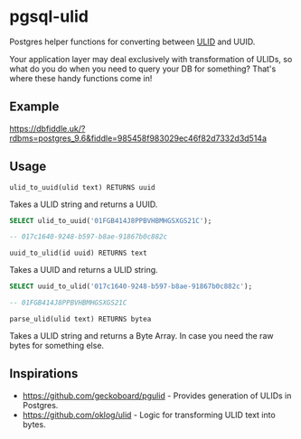 # pgsql-ulid
Postgres helper functions for converting between [ULID](https://github.com/ulid/spec) and UUID.

Your application layer may deal exclusively with transformation of ULIDs, so what do you do when you need to query your DB for something? That's where these handy functions come in!

## Example
https://dbfiddle.uk/?rdbms=postgres_9.6&fiddle=985458f983029ec46f82d7332d3d514a
## Usage

`ulid_to_uuid(ulid text) RETURNS uuid`

Takes a ULID string and returns a UUID.
```SQL
SELECT ulid_to_uuid('01FGB414J8PPBVHBMHGSXGS21C');

-- 017c1640-9248-b597-b8ae-91867b0c882c
```

`uuid_to_ulid(id uuid) RETURNS text`

Takes a UUID and returns a ULID string.
```SQL
SELECT uuid_to_ulid('017c1640-9248-b597-b8ae-91867b0c882c');

-- 01FGB414J8PPBVHBMHGSXGS21C
```

`parse_ulid(ulid text) RETURNS bytea`

Takes a ULID string and returns a Byte Array. In case you need the raw bytes for something else.

## Inspirations
- https://github.com/geckoboard/pgulid - Provides generation of ULIDs in Postgres.
- https://github.com/oklog/ulid - Logic for transforming ULID text into bytes.
